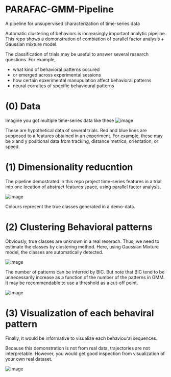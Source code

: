 # PARAFAC-GMM-Pipeline
A pipeline for unsupervised characterization of time-series data

Automatic clustering of behaviors is increasingly important analytic pipeline.
This repo shows a demonstration of combiation of parallel factor analysis + Gaussian mixture model.

The classification of trials may be useful to answer several research questions. For example,
- what kind of behavioral patterns occured
- or emerged across experimental sessions
- how certain epxerimental manupulation affect behavioral patterns
- neural corraltes of specific behavioural patterns

# (0) Data 
Imagine you got multiple time-series data like these
![image](https://user-images.githubusercontent.com/17682330/98270383-1c44fe00-1f8f-11eb-8858-d1966ab47b35.png)

These are hypothetical data of several trials. Red and blue lines are supposed to a features obtained in an experiment.
For example, these may be x and y positional data from tracking, distance metrics, orientation, or speed.

# (1) Dimensionality reducntion
The  pipeline demostrated in this repo project time-series features in a trial into one location of abstract features space, using parallel factor analysis.

![image](https://user-images.githubusercontent.com/17682330/98271300-17cd1500-1f90-11eb-9799-6b7fcffd285f.png)

Colours represent the true classes generated in a demo-data.

# (2) Clustering Behavioral patterns
Obviously, true classes are unknown in a real reserach. Thus, we need to estimate the classes by clustering method.
Here, using Gaussian Mixture model, the classes are automatically detected.

![image](https://user-images.githubusercontent.com/17682330/98271834-a80b5a00-1f90-11eb-9edf-1fdb89319a88.png)


The number of patterns can be inferred by BIC. But note that BIC tend to be unnecessarily increase as a function of the number of the patterns in GMM.
It may be recommendable to use a threshold as a cut-off point.

![image](https://user-images.githubusercontent.com/17682330/98273252-56fc6580-1f92-11eb-9d12-171875236547.png)



# (3) Visualization of each behaviral pattern

Finally, it would be informative to visualize each behavioural sequences.

Because this demonstration is not from real data, trajectories are not interpretable.
However, you would get good inspection from visualization of your own real dataset.

![image](https://user-images.githubusercontent.com/17682330/98273002-0dac1600-1f92-11eb-899f-d5f7e2b119ff.png)



